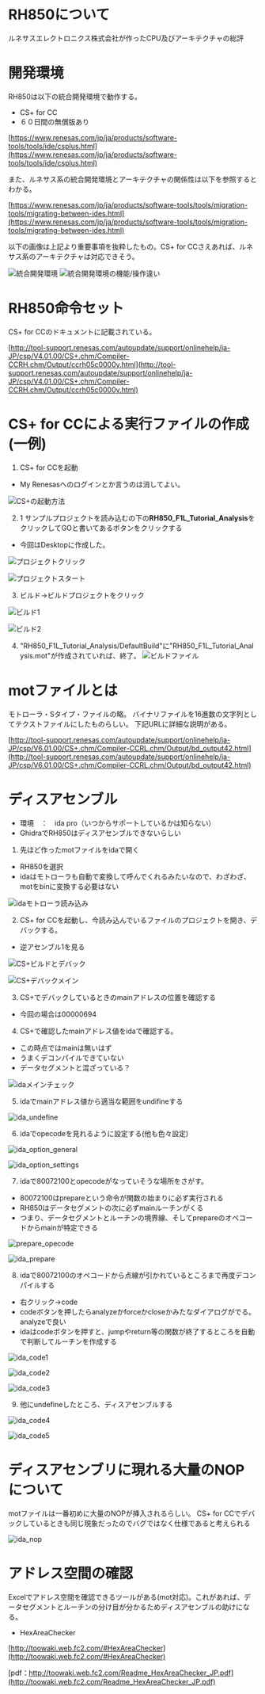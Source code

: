 # RH850について
ルネサスエレクトロニクス株式会社が作ったCPU及びアーキテクチャの総評

# 開発環境
RH850は以下の統合開発環境で動作する。
* CS+ for CC
* ６０日間の無償版あり

[https://www.renesas.com/jp/ja/products/software-tools/tools/ide/csplus.html](https://www.renesas.com/jp/ja/products/software-tools/tools/ide/csplus.html)

また、ルネサス系の統合開発環境とアーキテクチャの関係性は以下を参照するとわかる。

[https://www.renesas.com/jp/ja/products/software-tools/tools/migration-tools/migrating-between-ides.html](https://www.renesas.com/jp/ja/products/software-tools/tools/migration-tools/migrating-between-ides.html)

以下の画像は上記より重要事項を抜粋したもの。CS+ for CCさえあれば、ルネサス系のアーキテクチャは対応できそう。

![統合開発環境](figure/ide1.PNG)
![統合開発環境の機能/操作違い](figure/ida2.PNG)

# RH850命令セット
CS+ for CCのドキュメントに記載されている。

[http://tool-support.renesas.com/autoupdate/support/onlinehelp/ja-JP/csp/V4.01.00/CS+.chm/Compiler-CCRH.chm/Output/ccrh05c0000y.html](http://tool-support.renesas.com/autoupdate/support/onlinehelp/ja-JP/csp/V4.01.00/CS+.chm/Compiler-CCRH.chm/Output/ccrh05c0000y.html)

# CS+ for CCによる実行ファイルの作成(一例)
1. CS+ for CCを起動
  * My Renesasへのログインとか言うのは消してよい。

![CS+の起動方法](figure/CS_start.PNG)

2. 1 サンプルプロジェクトを読み込むの下の**RH850_F1L_Tutorial_Analysis**をクリックしてGOと書いてあるボタンをクリックする
  * 今回はDesktopに作成した。

![プロジェクトクリック](figure/RH850_project_crick.PNG)

![プロジェクトスタート](figure/RH850_project_start.PNG)

3. ビルド→ビルドプロジェクトをクリック

![ビルド1](figure/build_project.png)

![ビルド2](figure/build_project_2.png)

4. "RH850_F1L_Tutorial_Analysis/DefaultBuild"に"RH850_F1L_Tutorial_Analysis.mot"が作成されていれば、終了。
![ビルドファイル](build_file.png)

# motファイルとは
モトローラ・Sタイプ・ファイルの略。
バイナリファイルを16進数の文字列としてテクストファイルにしたものらしい。
下記URLに詳細な説明がある。

[http://tool-support.renesas.com/autoupdate/support/onlinehelp/ja-JP/csp/V6.01.00/CS+.chm/Compiler-CCRL.chm/Output/bd_output42.html](http://tool-support.renesas.com/autoupdate/support/onlinehelp/ja-JP/csp/V6.01.00/CS+.chm/Compiler-CCRL.chm/Output/bd_output42.html)

# ディスアセンブル
* 環境　：　ida pro（いつからサポートしているかは知らない）
* GhidraでRH850はディスアセンブルできないらしい

1. 先ほど作ったmotファイルをidaで開く
  * RH850を選択
  * idaはモトローラも自動で変換して呼んでくれるみたいなので、わざわざ、motをbinに変換する必要はない

![idaモトローラ読み込み](figure/ida_mot_file_load.png)

2. CS+ for CCを起動し、今読み込んでいるファイルのプロジェクトを開き、デバックする。
  * 逆アセンブル1を見る

![CS+ビルドとデバック](figure/CS_build_and_debug.png)

![CS+デバックメイン](figure/CS_debug_main.png)

3. CS+でデバックしているときのmainアドレスの位置を確認する
  * 今回の場合は00000694

4. CS+で確認したmainアドレス値をidaで確認する。
  * この時点ではmainは無いはず
  * うまくデコンパイルできていない
  * データセグメントと混ざっている？

![idaメインチェック](figure/ida_main_check.png)

5. idaでmainアドレス値から適当な範囲をundifineする

![ida_undefine](figure/ida_undefine.png)

6. idaでopecodeを見れるように設定する(他も色々設定)

![ida_option_general](figure/ida_option_general.png)

![ida_option_settings](figure/ida_options.png)

7. idaで80072100とopecodeがなっていそうな場所をさがす。
  * 80072100はprepareという命令が関数の始まりに必ず実行される
  * RH850はデータセグメントの次に必ずmainルーチンがくる
  * つまり、データセグメントとルーチンの境界線、そしてprepareのオペコードからmainが特定できる

![prepare_opecode](figure/opecode_prepare.png)

![ida_prepare](figure/ida_prepare.png)

8. idaで80072100のオペコードから点線が引かれているところまで再度デコンパイルする
  * 右クリック→code
  * codeボタンを押したらanalyzeかforceかcloseかみたなダイアログがでる。analyzeで良い
  * idaはcodeボタンを押すと、jumpやreturn等の関数が終了するところを自動で判断してルーチンを作成する

![ida_code1](figure/ida_code1.png)

![ida_code2](figure/ida_code2.png)

![ida_code3](figure/ida_code3.png)

9. 他にundefineしたところ、ディスアセンブルする

![ida_code4](figure/ida_code4.png)

![ida_code5](figure/ida_code5.png)

# ディスアセンブリに現れる大量のNOPについて
motファイルは一番初めに大量のNOPが挿入されるらしい。
CS+ for CCでデバックしているときも同じ現象だったのでバグではなく仕様であると考えられる

![ida_nop](figure/rh850_ida_nop.PNG)

# アドレス空間の確認

Excelでアドレス空間を確認できるツールがある(mot対応)。これがあれば、データセグメントとルーチンの分け目が分かるためディスアセンブルの助けになる。
* HexAreaChecker 

[http://toowaki.web.fc2.com/#HexAreaChecker](http://toowaki.web.fc2.com/#HexAreaChecker)

[pdf：http://toowaki.web.fc2.com/Readme_HexAreaChecker_JP.pdf](http://toowaki.web.fc2.com/Readme_HexAreaChecker_JP.pdf)
